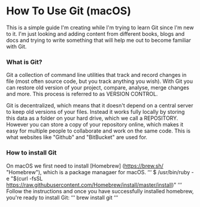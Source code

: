 # How To Use Git  (macOS)

This is a simple guide I'm creating while I'm trying to learn Git since I'm new to it.
I'm just looking and adding content from different books, blogs and docs and trying to write something that will help me out to become familiar with Git.

### What is Git?

Git a collection of command line utilities that track and record changes in file (most often source code, but you track anything you wish). With Git you can restore old version of your project, compare, analyse, merge changes and more. This process is referred to as VERSION CONTROL.

Git is decentralized, which means that it doesn't depend on a central server to keep old versions of your files. Instead it works fully locally by storing this data as a folder on your hard drive, which we call a REPOSITORY. However you can store a copy of your repository online, which makes it easy for multiple people to collaborate and work on the same code. This is what websites like "Github" and "BitBucket" are used for.

### How to install Git

On macOS we first need to install [Homebrew] (https://brew.sh/ "Homebrew"), which is a package managaer for macOS.
‘‘‘
$ /usr/bin/ruby -e "$(curl -fsSL https://raw.githubusercontent.com/Homebrew/install/master/install)"
‘‘‘
Follow the instructions and once you have successfully installed homebrew, you're ready to install Git:
‘‘‘ 
brew install git
‘‘‘ 
 
  
